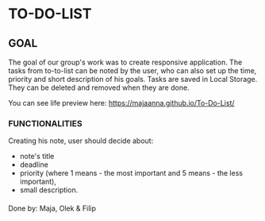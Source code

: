 # TO-DO-LIST

## GOAL

The goal of our group's work was to create responsive application. The tasks from to-to-list can be noted by the user, who can also set up the time, priority and short description of his goals. Tasks are saved in Local Storage. They can be deleted and removed when they are done.

You can see life preview here: https://majaanna.github.io/To-Do-List/


### FUNCTIONALITIES
Creating his note, user should decide about:
* note's title
* deadline
* priority (where 1 means - the most important and 5 means - the less important),
* small description.

####
Done by: Maja, Olek & Filip